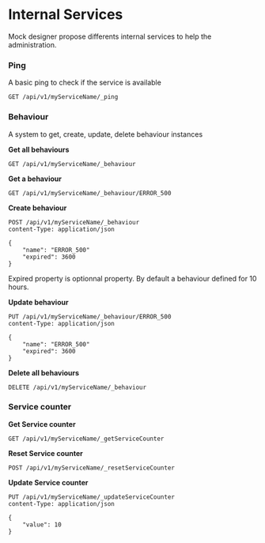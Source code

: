 # Internal Services

Mock designer propose differents internal services to help the administration.

### Ping
A basic ping to check if the service is available
```
GET /api/v1/myServiceName/_ping
```

### Behaviour
A system to get, create, update, delete behaviour instances

**Get all behaviours**
```
GET /api/v1/myServiceName/_behaviour
```
**Get a behaviour**
```
GET /api/v1/myServiceName/_behaviour/ERROR_500
```
**Create behaviour**
```
POST /api/v1/myServiceName/_behaviour
content-Type: application/json

{
    "name": "ERROR_500"
    "expired": 3600
}
```
Expired property is optionnal property. By default a behaviour defined for 10 hours.

**Update behaviour**
```
PUT /api/v1/myServiceName/_behaviour/ERROR_500
content-Type: application/json

{
    "name": "ERROR_500"
    "expired": 3600
}
```
**Delete all behaviours**
```
DELETE /api/v1/myServiceName/_behaviour
```

### Service counter

**Get Service counter**
```
GET /api/v1/myServiceName/_getServiceCounter
```

**Reset Service counter**
```
POST /api/v1/myServiceName/_resetServiceCounter
```

**Update Service counter**
```
PUT /api/v1/myServiceName/_updateServiceCounter
content-Type: application/json

{
    "value": 10
}
```
